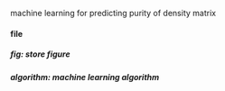 machine learning for predicting purity of density matrix

#### file

##### fig: store figure

##### algorithm: machine learning algorithm

##### 
